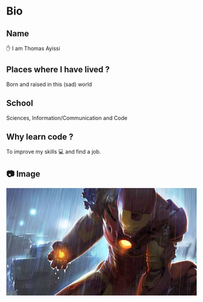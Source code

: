 # Bio

## Name

:raised_hand: I am Thomas Ayissi

## Places where I have lived ?

Born and raised in this (sad) world

## School

Sciences, Information/Communication and Code

## Why learn code ?

To improve my skills :computer: and find a job.

## :camera: Image

![This is a picture of Thomas.](pic-thomas-ayissi.jpeg "This is a sample image of Thomas.")
